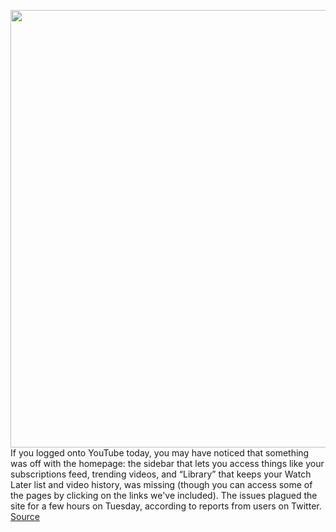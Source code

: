 <img src='https://cdn.vox-cdn.com/thumbor/x8MU5sGUkflcg2s1A19rP48B-oQ=/0x0:2100x1578/1200x800/filters:focal(73x25:409x361)/cdn.vox-cdn.com/uploads/chorus_image/image/70741703/Screen_Shot_2022_04_12_at_12.57.36.0.png' width='700px' /><br/>
If you logged onto YouTube today, you may have noticed that something was off with the homepage: the sidebar that lets you access things like your subscriptions feed, trending videos, and “Library” that keeps your Watch Later list and video history, was missing (though you can access some of the pages by clicking on the links we've included). The issues plagued the site for a few hours on Tuesday, according to reports from users on Twitter.
<a href='https://www.theverge.com/2022/4/12/23022541/youtube-sidebar-outage-settings-account-switch-sign-in'> Source <a/>